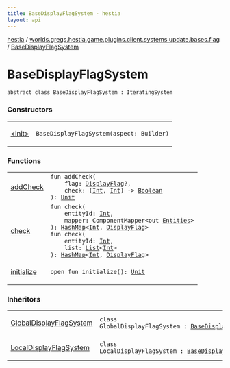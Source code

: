 ```yaml
---
title: BaseDisplayFlagSystem - hestia
layout: api
---
```


<div class='api-docs-breadcrumbs'><a href="../../index.html">hestia</a> / <a href="../index.html">worlds.gregs.hestia.game.plugins.client.systems.update.bases.flag</a> / <a href="./index.html">BaseDisplayFlagSystem</a></div>

# BaseDisplayFlagSystem

<div class="signature"><code><span class="keyword">abstract</span> <span class="keyword">class </span><span class="identifier">BaseDisplayFlagSystem</span>&nbsp;<span class="symbol">:</span>&nbsp;<span class="identifier">IteratingSystem</span></code></div>

### Constructors

<table class="api-docs-table">
<tbody>
<tr>
<td markdown="1">

<a href="-init-.html">&lt;init&gt;</a>


</td>
<td markdown="1">
<div class="signature"><code><span class="identifier">BaseDisplayFlagSystem</span><span class="symbol">(</span><span class="parameterName" id="worlds.gregs.hestia.game.plugins.client.systems.update.bases.flag.BaseDisplayFlagSystem$<init>(com.artemis.Aspect.Builder)/aspect">aspect</span><span class="symbol">:</span>&nbsp;<span class="identifier">Builder</span><span class="symbol">)</span></code></div>

</td>
</tr>
</tbody>
</table>

### Functions

<table class="api-docs-table">
<tbody>
<tr>
<td markdown="1">

<a href="add-check.html">addCheck</a>


</td>
<td markdown="1">
<div class="signature"><code><span class="keyword">fun </span><span class="identifier">addCheck</span><span class="symbol">(</span><br/>&nbsp;&nbsp;&nbsp;&nbsp;<span class="parameterName" id="worlds.gregs.hestia.game.plugins.client.systems.update.bases.flag.BaseDisplayFlagSystem$addCheck(worlds.gregs.hestia.game.update.DisplayFlag, kotlin.Function2((kotlin.Int, , kotlin.Boolean)))/flag">flag</span><span class="symbol">:</span>&nbsp;<a href="../../worlds.gregs.hestia.game.update/-display-flag/index.html"><span class="identifier">DisplayFlag</span></a><span class="symbol">?</span><span class="symbol">, </span><br/>&nbsp;&nbsp;&nbsp;&nbsp;<span class="parameterName" id="worlds.gregs.hestia.game.plugins.client.systems.update.bases.flag.BaseDisplayFlagSystem$addCheck(worlds.gregs.hestia.game.update.DisplayFlag, kotlin.Function2((kotlin.Int, , kotlin.Boolean)))/check">check</span><span class="symbol">:</span>&nbsp;<span class="symbol">(</span><a href="https://kotlinlang.org/api/latest/jvm/stdlib/kotlin/-int/index.html"><span class="identifier">Int</span></a><span class="symbol">,</span>&nbsp;<a href="https://kotlinlang.org/api/latest/jvm/stdlib/kotlin/-int/index.html"><span class="identifier">Int</span></a><span class="symbol">)</span>&nbsp;<span class="symbol">-&gt;</span>&nbsp;<a href="https://kotlinlang.org/api/latest/jvm/stdlib/kotlin/-boolean/index.html"><span class="identifier">Boolean</span></a><br/><span class="symbol">)</span><span class="symbol">: </span><a href="https://kotlinlang.org/api/latest/jvm/stdlib/kotlin/-unit/index.html"><span class="identifier">Unit</span></a></code></div>

</td>
</tr>
<tr>
<td markdown="1">

<a href="check.html">check</a>


</td>
<td markdown="1">
<div class="signature"><code><span class="keyword">fun </span><span class="identifier">check</span><span class="symbol">(</span><br/>&nbsp;&nbsp;&nbsp;&nbsp;<span class="parameterName" id="worlds.gregs.hestia.game.plugins.client.systems.update.bases.flag.BaseDisplayFlagSystem$check(kotlin.Int, com.artemis.ComponentMapper((worlds.gregs.hestia.game.plugins.client.components.update.list.Entities)))/entityId">entityId</span><span class="symbol">:</span>&nbsp;<a href="https://kotlinlang.org/api/latest/jvm/stdlib/kotlin/-int/index.html"><span class="identifier">Int</span></a><span class="symbol">, </span><br/>&nbsp;&nbsp;&nbsp;&nbsp;<span class="parameterName" id="worlds.gregs.hestia.game.plugins.client.systems.update.bases.flag.BaseDisplayFlagSystem$check(kotlin.Int, com.artemis.ComponentMapper((worlds.gregs.hestia.game.plugins.client.components.update.list.Entities)))/mapper">mapper</span><span class="symbol">:</span>&nbsp;<span class="identifier">ComponentMapper</span><span class="symbol">&lt;</span><span class="keyword">out</span>&nbsp;<a href="../../worlds.gregs.hestia.game.plugins.client.components.update.list/-entities/index.html"><span class="identifier">Entities</span></a><span class="symbol">&gt;</span><br/><span class="symbol">)</span><span class="symbol">: </span><a href="https://kotlinlang.org/api/latest/jvm/stdlib/kotlin.collections/-hash-map/index.html"><span class="identifier">HashMap</span></a><span class="symbol">&lt;</span><a href="https://kotlinlang.org/api/latest/jvm/stdlib/kotlin/-int/index.html"><span class="identifier">Int</span></a><span class="symbol">,</span>&nbsp;<a href="../../worlds.gregs.hestia.game.update/-display-flag/index.html"><span class="identifier">DisplayFlag</span></a><span class="symbol">&gt;</span></code></div>

<div class="signature"><code><span class="keyword">fun </span><span class="identifier">check</span><span class="symbol">(</span><br/>&nbsp;&nbsp;&nbsp;&nbsp;<span class="parameterName" id="worlds.gregs.hestia.game.plugins.client.systems.update.bases.flag.BaseDisplayFlagSystem$check(kotlin.Int, kotlin.collections.List((kotlin.Int)))/entityId">entityId</span><span class="symbol">:</span>&nbsp;<a href="https://kotlinlang.org/api/latest/jvm/stdlib/kotlin/-int/index.html"><span class="identifier">Int</span></a><span class="symbol">, </span><br/>&nbsp;&nbsp;&nbsp;&nbsp;<span class="parameterName" id="worlds.gregs.hestia.game.plugins.client.systems.update.bases.flag.BaseDisplayFlagSystem$check(kotlin.Int, kotlin.collections.List((kotlin.Int)))/list">list</span><span class="symbol">:</span>&nbsp;<a href="https://kotlinlang.org/api/latest/jvm/stdlib/kotlin.collections/-list/index.html"><span class="identifier">List</span></a><span class="symbol">&lt;</span><a href="https://kotlinlang.org/api/latest/jvm/stdlib/kotlin/-int/index.html"><span class="identifier">Int</span></a><span class="symbol">&gt;</span><br/><span class="symbol">)</span><span class="symbol">: </span><a href="https://kotlinlang.org/api/latest/jvm/stdlib/kotlin.collections/-hash-map/index.html"><span class="identifier">HashMap</span></a><span class="symbol">&lt;</span><a href="https://kotlinlang.org/api/latest/jvm/stdlib/kotlin/-int/index.html"><span class="identifier">Int</span></a><span class="symbol">,</span>&nbsp;<a href="../../worlds.gregs.hestia.game.update/-display-flag/index.html"><span class="identifier">DisplayFlag</span></a><span class="symbol">&gt;</span></code></div>

</td>
</tr>
<tr>
<td markdown="1">

<a href="initialize.html">initialize</a>


</td>
<td markdown="1">
<div class="signature"><code><span class="keyword">open</span> <span class="keyword">fun </span><span class="identifier">initialize</span><span class="symbol">(</span><span class="symbol">)</span><span class="symbol">: </span><a href="https://kotlinlang.org/api/latest/jvm/stdlib/kotlin/-unit/index.html"><span class="identifier">Unit</span></a></code></div>

</td>
</tr>
</tbody>
</table>

### Inheritors

<table class="api-docs-table">
<tbody>
<tr>
<td markdown="1">

<a href="../../worlds.gregs.hestia.game.plugins.client.systems.update.stage/-global-display-flag-system/index.html">GlobalDisplayFlagSystem</a>


</td>
<td markdown="1">
<div class="signature"><code><span class="keyword">class </span><span class="identifier">GlobalDisplayFlagSystem</span>&nbsp;<span class="symbol">:</span>&nbsp;<a href="./index.html"><span class="identifier">BaseDisplayFlagSystem</span></a></code></div>

</td>
</tr>
<tr>
<td markdown="1">

<a href="../../worlds.gregs.hestia.game.plugins.client.systems.update.stage/-local-display-flag-system/index.html">LocalDisplayFlagSystem</a>


</td>
<td markdown="1">
<div class="signature"><code><span class="keyword">class </span><span class="identifier">LocalDisplayFlagSystem</span>&nbsp;<span class="symbol">:</span>&nbsp;<a href="./index.html"><span class="identifier">BaseDisplayFlagSystem</span></a></code></div>

</td>
</tr>
</tbody>
</table>
